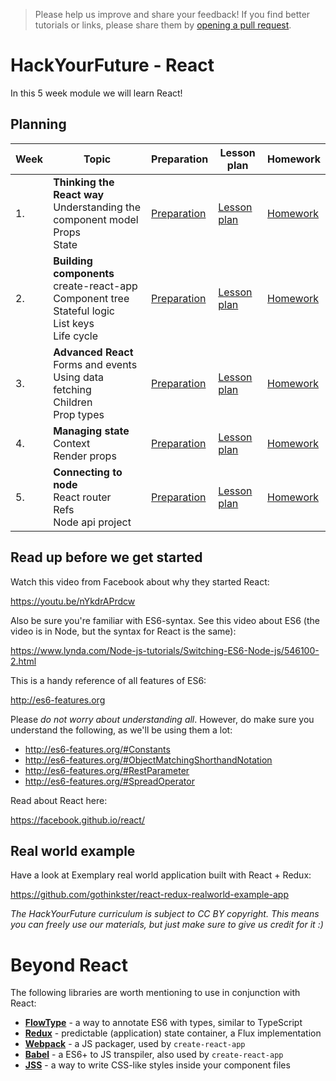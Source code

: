 > Please help us improve and share your feedback! If you find better tutorials
or links, please share them by [opening a pull request](https://github.com/HackYourFuture-CPH/React/pulls).

# HackYourFuture - React

In this 5 week module we will learn React!

## Planning
| Week | Topic | Preparation | Lesson plan | Homework |
| ---- | ----- | ---- | -------- | -------- |
| 1. | **Thinking the React way** <br> Understanding the component model <br> Props <br> State | [Preparation](week1/preparation.md) | [Lesson plan](week1/lesson-plan.md) | [Homework](week1/homework.md)
| 2. | **Building components** <br> create-react-app <br> Component tree <br> Stateful logic <br> List keys <br> Life cycle | [Preparation](week2/preparation.md) | [Lesson plan](week2/lesson-plan.md) | [Homework](week2/homework.md)
| 3. | **Advanced React** <br> Forms and events <br> Using data fetching <br> Children <br> Prop types | [Preparation](week3/preparation.md) | [Lesson plan](week3/lesson-plan.md) | [Homework](week3/homework.md)
| 4. | **Managing state** <br> Context <br> Render props | [Preparation](week4/preparation.md) | [Lesson plan](week4/lesson-plan.md) | [Homework](week4/homework.md)
| 5. | **Connecting to node** <br> React router <br> Refs <br> Node api project | [Preparation](week5/preparation.md) | [Lesson plan](week5/lesson-plan.md) | [Homework](week5/homework.md)


## Read up before we get started

Watch this video from Facebook about why they started React:

https://youtu.be/nYkdrAPrdcw

Also be sure you're familiar with ES6-syntax. See this video about ES6 (the video is in Node, but the syntax for React is the same):

https://www.lynda.com/Node-js-tutorials/Switching-ES6-Node-js/546100-2.html

This is a handy reference of all features of ES6:

http://es6-features.org

Please *do not worry about understanding all*. However, do make sure you understand the following, as we'll be using them a lot:

- http://es6-features.org/#Constants
- http://es6-features.org/#ObjectMatchingShorthandNotation
- http://es6-features.org/#RestParameter
- http://es6-features.org/#SpreadOperator

Read about React here:

https://facebook.github.io/react/


## Real world example

Have a look at Exemplary real world application built with React + Redux:

https://github.com/gothinkster/react-redux-realworld-example-app

*The HackYourFuture curriculum is subject to CC BY copyright. This means you can freely use our materials, but just make sure to give us credit for it :)*

# Beyond React

The following libraries are worth mentioning to use in conjunction with React:

- **[FlowType](https://flowtype.org)** - a way to annotate ES6 with types, similar to TypeScript
- **[Redux](https://flowtype.org)** - predictable (application) state container, a Flux implementation
- **[Webpack](https://webpack.js.org)** - a JS packager, used by `create-react-app`
- **[Babel](https://babeljs.io)** - a ES6+ to JS transpiler, also used by `create-react-app`
- **[JSS](https://github.com/cssinjs/jss)** - a way to write CSS-like styles inside your component files
